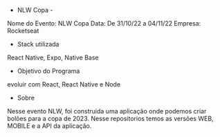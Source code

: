 - NLW Copa - 

Nome do Evento: NLW Copa
Data: De 31/10/22 a 04/11/22
Empresa: Rocketseat

- Stack utilizada

React Native, Expo, Native Base

- Objetivo do Programa

evoluir com React, React Native e Node

- Sobre 

Nesse evento NLW, foi construida uma aplicação onde podemos criar bolões para a copa de 2023.
Nesse repositorios temos as versões WEB, MOBILE e a API da aplicação.
